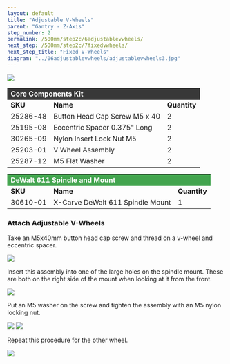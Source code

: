 ```yaml
---
layout: default
title: "Adjustable V-Wheels"
parent: "Gantry - Z-Axis"
step_number: 2
permalink: /500mm/step2c/6adjustablevwheels/
next_step: /500mm/step2c/7fixedvwheels/
next_step_title: "Fixed V-Wheels"
diagram: "../06adjustablevwheels/adjustablevwheels3.jpg"
---
```


<img src="../../../photo/jpfs_DSC2746.jpg">

<table>
  <tr>
    <td style="color:#fff;background: #383838" colspan="3">
      <b>Core Components Kit</b>
    </td>
  </tr>
  <tr>
    <td>
      <b>SKU</b>
    </td>
    <td>
      <b>Name</b>
    </td>
    <td>
      <b>Quantity</b>
    </td>
  </tr>
  <tr>
    <td>
      25286-48
    </td>
    <td>
      Button Head Cap Screw M5 x 40
    </td>
    <td>
      2
    </td>
  </tr>
  <tr>
    <td>
      25195-08
    </td>
    <td>
      Eccentric Spacer 0.375" Long
    </td>
    <td>
      2
    </td>
  </tr>
  <tr>
    <td>
      30265-09
    </td>
    <td>
      Nylon Insert Lock Nut M5
    </td>
    <td>
      2
    </td>
  </tr>
  <tr>
    <td>
      25203-01
    </td>
    <td>
      V Wheel Assembly
    </td>
    <td>
      2
    </td>
  </tr>
  <tr>
    <td>
      25287-12
    </td>
    <td>
      M5 Flat Washer
    </td>
    <td>
      2
    </td>
  </tr>
</table>
<table>
  <tr>
    <td style="color:#fff;background: #42a44e" colspan="3">
      <b>DeWalt 611 Spindle and Mount</b>
    </td>
  </tr>
  <tr>
    <td>
      <b>SKU</b>
    </td>
    <td>
      <b>Name</b>
    </td>
    <td>
      <b>Quantity</b>
    </td>
  </tr>
  <tr>
    <td>
      30610-01
    </td>
    <td>
      X-Carve DeWalt 611 Spindle Mount
    </td>
    <td>
      1
    </td>
  </tr>
</table>

<h3>Attach Adjustable V-Wheels</h3>

Take an M5x40mm button head cap screw and thread on a v-wheel and eccentric spacer.

<img src="../../step2/photo/jpfs_DSC2736.jpg">

Insert this assembly into one of the large holes on the spindle mount. These are both on the right side of the mount when looking at it from the front. 

<img src="../../step2/photo/jpfs_DSC2737.jpg">

Put an M5 washer on the screw and tighten the assembly with an M5 nylon locking nut.

<img src="../../../photo/jpfs_DSC2744.jpg">

<img src="../../../photo/jpfs_DSC2745.jpg">

Repeat this procedure for the other wheel.

<img src="../../../photo/jpfs_DSC2746.jpg">
